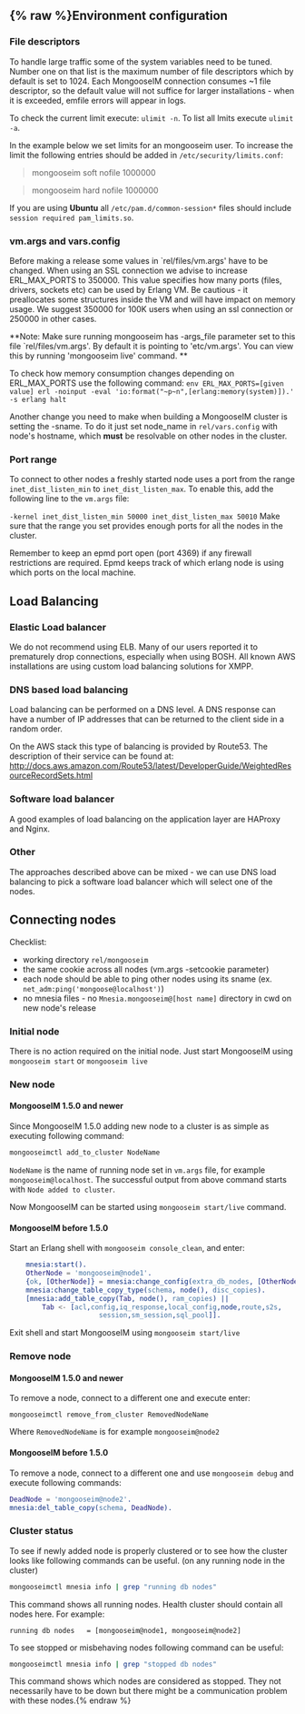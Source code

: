 {% raw %}Environment configuration
---

### File descriptors

To handle large traffic some of the system variables need to be tuned. Number one on that list is the maximum number of file descriptors which by default is set to 1024. Each MongooseIM connection consumes ~1 file descriptor, so the default value will not suffice for larger installations - when it is exceeded, emfile errors will appear in logs.

To check the current limit execute: `ulimit -n`.
To list all lmits execute `ulimit -a`.


In the example below we set limits for an mongooseim user. To increase the limit the following entries should be added in `/etc/security/limits.conf`:

> mongooseim   soft   nofile   1000000

> mongooseim   hard   nofile   1000000

If you are using **Ubuntu** all `/etc/pam.d/common-session*` files should include
`session required pam_limits.so`.


### vm.args and vars.config

Before making a release some values in `rel/files/vm.args' have to be changed. When using an SSL connection we advise to increase ERL_MAX_PORTS to 350000. This value
specifies how many ports (files, drivers, sockets etc) can be used by Erlang VM.
Be cautious - it preallocates some structures inside the VM and will have impact on memory usage. We suggest 350000 for 100K users when using an ssl connection or 250000 in other cases.

**Note: Make sure running mongooseim has -args_file parameter set to this file `rel/files/vm.args'. By default it is pointing to 'etc/vm.args'. You can view this by running 'mongooseim live' command. **
 
To check how memory consumption changes depending on ERL_MAX_PORTS use the following command:
`env ERL_MAX_PORTS=[given value] erl -noinput -eval 'io:format("~p~n",[erlang:memory(system)]).' -s erlang halt`

Another change you need to make when building a MongooseIM cluster is setting the -sname. To do it just set node_name in `rel/vars.config` with node's hostname, which **must** be resolvable on other nodes in the cluster.

### Port range

To connect to other nodes a freshly started node uses a port from the range `inet_dist_listen_min` to `inet_dist_listen_max`.
To enable this, add the following line to the `vm.args` file:

`-kernel inet_dist_listen_min 50000 inet_dist_listen_max 50010`
Make sure that the range you set provides enough ports for all the nodes in the cluster.

Remember to keep an epmd port open (port 4369) if any firewall restrictions are required.
Epmd keeps track of which erlang node is using which ports on the local machine.


Load Balancing
---

### Elastic Load balancer

We do not recommend using ELB. Many of our users reported it to prematurely drop connections, especially when using BOSH. All known AWS installations are using custom load balancing solutions for XMPP.

### DNS based load balancing

Load balancing can be performed on a DNS level. A DNS response can have a number of IP addresses that can be returned to the client side in a random order. 

On the AWS stack this type of balancing is provided by Route53. The description of their service can be found at:
http://docs.aws.amazon.com/Route53/latest/DeveloperGuide/WeightedResourceRecordSets.html

### Software load balancer

A good examples of load balancing on the application layer are HAProxy and Nginx. 

### Other
The approaches described above can be mixed - we can use DNS load balancing to pick a
software load balancer which will select one of the nodes.


Connecting nodes
---

Checklist:
- working directory `rel/mongooseim`
- the same cookie across all nodes (vm.args -setcookie parameter)
- each node should be able to ping other nodes using its sname
   (ex. `net_adm:ping('mongoose@localhost')`)
- no mnesia files - no `Mnesia.mongooseim@[host name]` directory in cwd on new node's release

### Initial node

There is no action required on the initial node. 
Just start MongooseIM using `mongooseim start` or `mongooseim live`

### New node

#### MongooseIM 1.5.0 and newer
Since MongooseIM 1.5.0 adding new node to a cluster is as simple as executing following command:

```bash
mongooseimctl add_to_cluster NodeName
```

`NodeName` is the name of running node set in `vm.args` file, for example `mongooseim@localhost`.
The successful output from above command starts with `Node added to cluster`. 

Now MongooseIM can be started using `mongooseim start/live` command.

#### MongooseIM before 1.5.0

Start an Erlang shell with `mongooseim console_clean`, and enter:

```erlang
    mnesia:start().
    OtherNode = 'mongooseim@node1'.
    {ok, [OtherNode]} = mnesia:change_config(extra_db_nodes, [OtherNode]),
    mnesia:change_table_copy_type(schema, node(), disc_copies).
    [mnesia:add_table_copy(Tab, node(), ram_copies) ||
        Tab <- [acl,config,iq_response,local_config,node,route,s2s,
                      session,sm_session,sql_pool]].

```

Exit shell and start MongooseIM using `mongooseim start/live`

### Remove node

#### MongooseIM 1.5.0 and newer

To remove a node, connect to a different one and execute enter:

    mongooseimctl remove_from_cluster RemovedNodeName

Where `RemovedNodeName` is for example `mongooseim@node2`

#### MongooseIM before 1.5.0

To remove a node, connect to a different one and use `mongooseim debug` and execute following commands:

```erlang
DeadNode = 'mongooseim@node2'.
mnesia:del_table_copy(schema, DeadNode).
```

### Cluster status

To see if newly added node is properly clustered or to see how the cluster looks like following commands can be useful. (on any running node in the cluster)

```bash
mongooseimctl mnesia info | grep "running db nodes"
```

This command shows all running nodes. Health cluster should contain all nodes here. For example:

    running db nodes   = [mongooseim@node1, mongooseim@node2]

To see stopped or misbehaving nodes following command can be useful:

```bash
mongooseimctl mnesia info | grep "stopped db nodes"
```

This command shows which nodes are considered as stopped. They not necessarily have to be down but there might be a communication problem with these nodes.{% endraw %}
